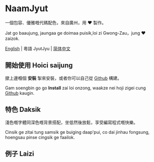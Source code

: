 # NaamJyut

一個包容、優雅嘅代碼配色，來自廣州，用 ❤️ 製作。

Jat go baaujung, jaungaa ge doimaa puisik,loi zi Gwong-Zau，jung ❤️ zaizok.

[English](../README.md) | 粵語 JyutJyu | [简体中文](chinese_sim.md)

## 開始使用 Hoici saijung

撳上邊嗰個 **安裝** 掣來安裝，或者你可以自己從 [Github](https://github.com/CongJyu/naamjyut) 構建。

Gam soengbin go go **Install** zai loi onzong, waakze nei hoji zigei cung [Github](https://github.com/CongJyu/naamjyut) kaugin.

## 特色 Daksik

淺色嘅字體同深色嘅背景搭配，坐低然後放鬆，享受編寫程式嘅快樂。

Cinsik ge zitai tung samsik ge buiging daap'pui, co dai jinhau fongsung, hoengsau pinse cingsik ge faailok.

## 例子 Laizi
